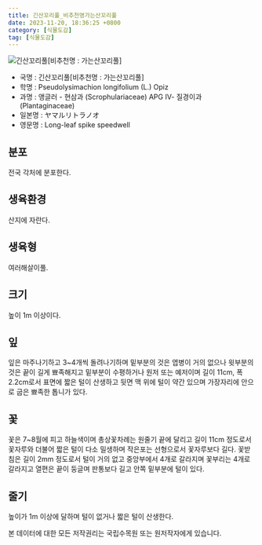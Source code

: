 ```yaml
---
title: 긴산꼬리풀_비추천명가는산꼬리풀
date: 2023-11-20, 18:36:25 +0800
category: [식물도감]
tag: [식물도감]
---
```




![긴산꼬리풀[비추천명 : 가는산꼬리풀]](http://www.nature.go.kr/fileUpload/plants/basic/Scrophulariaceae/Veronica/9713/9713_1_th2.jpg)
- 국명 : 긴산꼬리풀[비추천명 : 가는산꼬리풀]
- 학명 : Pseudolysimachion longifolium (L.) Opiz
- 과명 : 앵글러 - 현삼과 (Scrophulariaceae) APG Ⅳ- 질경이과 (Plantaginaceae)
- 일본명 : ヤマルリトラノオ
- 영문명 : Long-leaf spike speedwell


## 분포
전국 각처에 분포한다.
## 생육환경
산지에 자란다.
## 생육형
여러해살이풀.
## 크기
높이 1m 이상이다.
## 잎
잎은 마주나기하고 3~4개씩 돌려나기하며 밑부분의 것은 엽병이 거의 없으나 윗부분의 것은 끝이 길게 뾰족해지고 밑부분이 수평하거나 원저 또는 예저이며 길이 11cm, 폭 2.2cm로서 표면에 짧은 털이 산생하고 뒷면 맥 위에 털이 약간 있으며 가장자리에 안으로 굽은 뾰족한 톱니가 있다.
## 꽃
꽃은 7~8월에 피고 하늘색이며 총상꽃차례는 원줄기 끝에 달리고 길이 11cm 정도로서 꽃자루와 더불어 짧은 털이 다소 밀생하며 작은포는 선형으로서 꽃자루보다 길다. 꽃받침은 길이 2mm 정도로서 털이 거의 없고 중앙부에서 4개로 갈라지며 꽃부리는 4개로 갈라지고 열편은 끝이 둥글며 판통보다 길고 안쪽 밑부분에 털이 있다.
## 줄기
높이가 1m 이상에 달하며 털이 없거나 짧은 털이 산생한다.






본 데이터에 대한 모든 저작권리는 국립수목원 또는 원저작자에게 있습니다.
